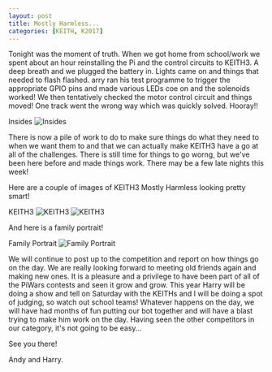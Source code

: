 ```yaml
---
layout: post
title: Mostly Harmless...
categories: [KEITH, K2017]
---
```


Tonight was the moment of truth. When we got home from school/work we spent about an hour reinstalling the Pi and the control circuits to KEITH3. A deep breath and we plugged the battery in. Lights came on and things that needed to flash flashed. arry ran his test programme to trigger the appropriate GPIO pins and made various LEDs coe on and the solenoids worked! We then tentatively checked the motor control circuit and things moved! One track went the wrong way which was quickly solved. Hooray!!

Insides
![Insides](http://keiththerobot.uk/images/IMG_0918.JPG "Insides")

There is now a pile of work to do to make sure things do what they need to when we want them to and that we can actually make KEITH3 have a go at all of the challenges. There is still time for things to go worng, but we've been here before and made things work. There may be a few late nights this week!

Here are a couple of images of KEITH3 Mostly Harmless looking pretty smart!

KEITH3
![KEITH3](http://keiththerobot.uk/images/IMG_0913.JPG "KEITH3")
![KEITH3](http://keiththerobot.uk/images/IMG_0917.JPG "KEITH3")

And here is a family portrait!

Family Portrait
![Family Portrait](http://keiththerobot.uk/images/IMG_0915.JPG "Family Portrait")

We will continue to post up to the competition and report on how things go on the day. We are really looking forward to meeting old friends again and making new ones. It is a pleasure and a privilege to have been part of all of the PiWars contests and seen it grow and grow. This year Harry will be doing a show and tell on Saturday with the KEITHs and I will be doing a spot of judging, so watch out school teams! Whatever happens on the day, we will have had months of fun putting our bot together and will have a blast trying to make him work on the day. Having seen the other competitors in our category, it's not going to be easy...

See you there!

Andy and Harry.
